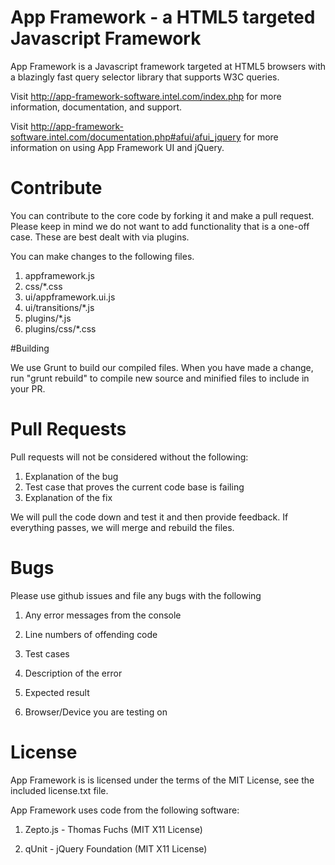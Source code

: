 # App Framework - a HTML5 targeted Javascript Framework

App Framework is a Javascript framework targeted at HTML5 browsers with a blazingly fast query selector library that supports W3C queries.

Visit <http://app-framework-software.intel.com/index.php> for more information, documentation, and support.

Visit <http://app-framework-software.intel.com/documentation.php#afui/afui_jquery> for more information on using App Framework UI and jQuery.

# Contribute

You can contribute to the core code by forking it and make a pull request.  Please keep in mind we do not want to add functionality that is a one-off case.  These are best dealt with via plugins.

You can make changes to the following files.

1. appframework.js
2. css/*.css
3. ui/appframework.ui.js
4. ui/transitions/*.js
5. plugins/*.js
6. plugins/css/*.css


#Building

We use Grunt to build our compiled files.  When you have made a change, run "grunt rebuild" to compile new source and minified files to include in your PR.


# Pull Requests

Pull requests will not be considered without the following:

1. Explanation of the bug
2. Test case that proves the current code base is failing
3. Explanation of the fix

We will pull the code down and test it and then provide feedback.  If everything passes, we will merge and rebuild the files.


# Bugs

Please use github issues and file any bugs with the following

1. Any error messages from the console

2. Line numbers of offending code

3. Test cases

4. Description of the error

5. Expected result

6. Browser/Device you are testing on


# License

App Framework is is licensed under the terms of the MIT License, see the included license.txt file.

App Framework uses code from the following software:

1) Zepto.js - Thomas Fuchs (MIT X11 License)

2) qUnit - jQuery Foundation (MIT X11 License)
